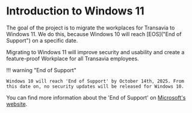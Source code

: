 # Introduction to Windows 11

The goal of the project is to migrate the workplaces for Transavia to Windows 11. We do this, because Windows 10 will reach [EOS]("End of Support") on a specific date.

Migrating to Windows 11 will improve security and usability and create a feature-proof Workplace for all Transavia employees. 

!!! warning "End of Support"

    Windows 10 will reach 'End of Support' by October 14th, 2025. From this date on, no security updates will be released for Windows 10.

You can find more information about the 'End of Support' on [Microsoft's website](https://www.microsoft.com/en-us/windows/end-of-support?r=1).



